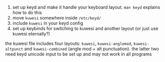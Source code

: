 1. set up keyd and make it handle your keyboard layout. ```man keyd``` explains how to do this
2. move ```kuwesi``` somewhere inside ```/etc/keyd/```
3. include ```kuwesi``` in your keyd config
4. set up keybinds for switching to kuwesi and another layout (or just use kuwesi eternally?)

 the kuwesi file includes four layouts: ```kuwesi```, ```kuwesi-anglemod```, ```kuwesi-altpunct``` and ```kuwesi-combined``` (angle mod + alt punctuation). 
 the latter two need keyd unicode input to be set up and may not work in all programs

